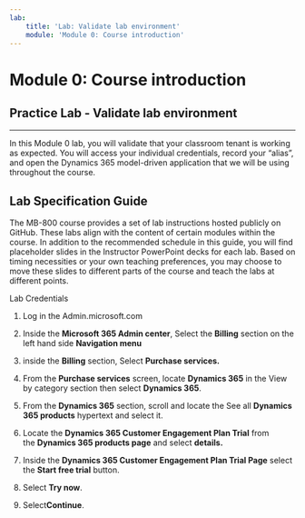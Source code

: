 ```yaml
---
lab:
    title: 'Lab: Validate lab environment'
    module: 'Module 0: Course introduction'
---
```



Module 0: Course introduction
========================

## Practice Lab - Validate lab environment 

--------

In this Module 0 lab, you will validate that your classroom tenant is working as expected. You will access your individual credentials, record your “alias”, and open the Dynamics 365 model-driven application that we will be using throughout the course. 

Lab Specification Guide
-----------------------

The MB-800 course provides a set of lab instructions hosted publicly on GitHub.
These labs align with the content of certain modules within the course. In
addition to the recommended schedule in this guide, you will find placeholder
slides in the Instructor PowerPoint decks for each lab. Based on timing
necessities or your own teaching preferences, you may choose to move these
slides to different parts of the course and teach the labs at different points.

Lab Credentials
1.  Log in the Admin.microsoft.com

2.  Inside the **Microsoft 365 Admin center**, Select the **Billing** section on
    the left hand side **Navigation menu**

3.  inside the **Billing** section, Select **Purchase services.**

4.  From the **Purchase services** screen, locate **Dynamics 365** in the View
    by category section then select **Dynamics 365**.

5.  From the **Dynamics 365** section, scroll and locate the See all **Dynamics
    365 products** hypertext and select it.

6.  Locate the **Dynamics 365 Customer Engagement Plan Trial** from
    the **Dynamics 365 products page** and select **details.**

7.  Inside the **Dynamics 365 Customer Engagement Plan Trial Page** select
    the **Start free trial** button.

8.  Select **Try now**.

9.  Select**Continue**.
